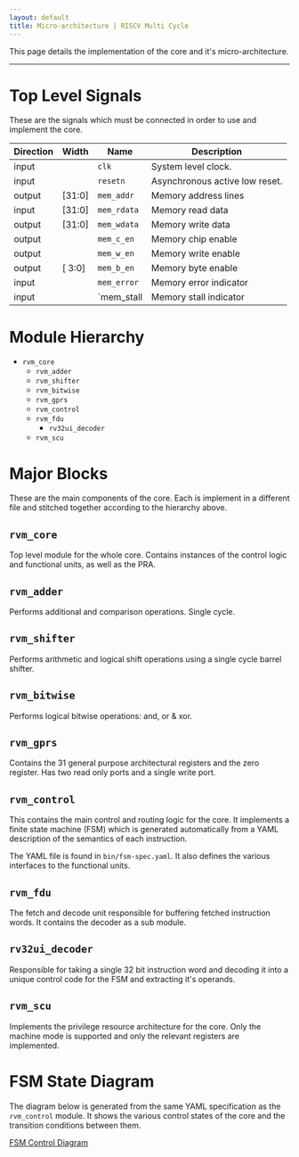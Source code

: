 ```yaml
---
layout: default
title: Micro-architecture | RISCV Multi Cycle
---
```


This page details the implementation of the core and it's 
micro-architecture.

----

# Top Level Signals

These are the signals which must be connected in order to use and implement
the core. 

Direction | Width  | Name        | Description
----------|--------|-------------|--------------------------------------------
input     |        | `clk`       | System level clock.
input     |        | `resetn`    | Asynchronous active low reset.
output    | [31:0] | `mem_addr`  | Memory address lines
input     | [31:0] | `mem_rdata` | Memory read data
output    | [31:0] | `mem_wdata` | Memory write data
output    |        | `mem_c_en`  | Memory chip enable
output    |        | `mem_w_en`  | Memory write enable
output    | [ 3:0] | `mem_b_en`  | Memory byte enable
input     |        | `mem_error` | Memory error indicator
input     |        | `mem_stall  | Memory stall indicator

# Module Hierarchy

- `rvm_core`
  - `rvm_adder`
  - `rvm_shifter`
  - `rvm_bitwise`
  - `rvm_gprs`
  - `rvm_control`
  - `rvm_fdu`
    - `rv32ui_decoder`
  - `rvm_scu`

# Major Blocks

These are the main components of the core. Each is implement in a different
file and stitched together according to the hierarchy above.

## `rvm_core`

Top level module for the whole core. Contains instances of the control logic
and functional units, as well as the PRA.

## `rvm_adder`

Performs additional and comparison operations. Single cycle.

## `rvm_shifter`

Performs arithmetic and logical shift operations using a single cycle barrel
shifter.

## `rvm_bitwise`

Performs logical bitwise operations: and, or & xor.

## `rvm_gprs`

Contains the 31 general purpose architectural registers and the zero register.
Has two read only ports and a single write port.

## `rvm_control`

This contains the main control and routing logic for the core. It implements a
finite state machine (FSM) which is generated automatically from a YAML
description of the semantics of each instruction.

The YAML file is found in `bin/fsm-spec.yaml`. It also defines the various
interfaces to the functional units.

## `rvm_fdu`

The fetch and decode unit responsible for buffering fetched instruction words.
It contains the decoder as a sub module.

## `rv32ui_decoder`

Responsible for taking a single 32 bit instruction word and decoding it into a
unique control code for the FSM and extracting it's operands.

## `rvm_scu`

Implements the privilege resource architecture for the core. Only the machine
mode is supported and only the relevant registers are implemented.

# FSM State Diagram

The diagram below is generated from the same YAML specification as the
`rvm_control` module. It shows the various control states of the core and the
transition conditions between them.

[FSM Control Diagram](../assets/fsm.svg)
